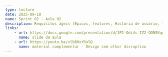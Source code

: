 ```yaml
---
type: lecture
date: 2025-09-10
name: Sprint 02 - Aula 02
description: Requisitos ágeis (Épicos, features, História de usuário, task, bugs) - Artefatos (EAP, Documento de Visão, Backlog de produto, Backlog da sprint, documento de requisitos funcionais/não funcionais) - Treinamento uso do zenhub
links:
    - url: https://docs.google.com/presentation/d/1P2-Odi4s-IZ2-OGN9Xqcb5ngqczZDBszqi4w8swawhE/edit?usp=sharing
      name: slide da aula
    - url: https://youtu.be/vlbB0xYRulQ
      name: material complementar - Design com olhar disruptivo
---
```

